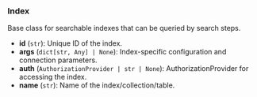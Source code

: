 ### Index

Base class for searchable indexes that can be queried by search steps.

- **id** (`str`): Unique ID of the index.
- **args** (`dict[str, Any] | None`): Index-specific configuration and connection parameters.
- **auth** (`AuthorizationProvider | str | None`): AuthorizationProvider for accessing the index.
- **name** (`str`): Name of the index/collection/table.

